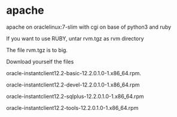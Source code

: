 # apache
apache on oraclelinux:7-slim with cgi on base of python3 and ruby

If you want to use RUBY, untar rvm.tgz as rvm directory

The file rvm.tgz is to big.

Download yourself the files

oracle-instantclient12.2-basic-12.2.0.1.0-1.x86_64.rpm.

oracle-instantclient12.2-devel-12.2.0.1.0-1.x86_64.rpm

oracle-instantclient12.2-sqlplus-12.2.0.1.0-1.x86_64.rpm

oracle-instantclient12.2-tools-12.2.0.1.0-1.x86_64.rpm


